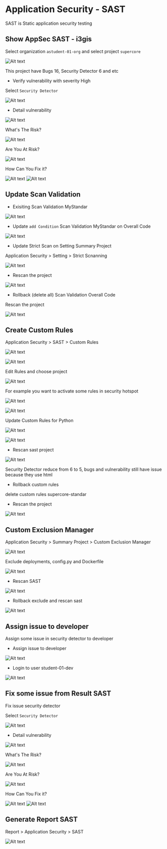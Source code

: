 Application Security - SAST
====================================

SAST is Static application security testing

Show AppSec SAST - i3gis
---------------------
Select organization `astudent-01-org` and select project `supercore`

![Alt text](/Chapter-7-sast/img/01-sast-view.png)

This project have Bugs 16, Security Detector 6 and etc


- Verify vulnerability with severity High

Select `Security Detector` 

![Alt text](/Chapter-7-sast/img/02-sast-review.png)


- Detail vulnerability

![Alt text](/Chapter-7-sast/img/03-sast-review.png)

What's The Risk?

![Alt text](/Chapter-7-sast/img/04-sast-review.png)

Are You At Risk?

![Alt text](/Chapter-7-sast/img/05-sast-review.png)

How Can You Fix it?

![Alt text](/Chapter-7-sast/img/06-sast-review.png)
![Alt text](/Chapter-7-sast/img/07-sast-review.png)


Update Scan Validation
----------------------

- Exisiting Scan Validation MyStandar

![Alt text](/Chapter-7-sast/img/08-sast-review.png)

- Update `add Condition` Scan Validation MyStandar on Overall Code

![Alt text](/Chapter-7-sast/img/09-sast-review.png)

- Update Strict Scan on Setting Summary Project

Application Security > Setting > Strict Scnanning

![Alt text](/Chapter-7-sast/img/10-sast-review.png)

- Rescan the project

![Alt text](/Chapter-7-sast/img/11-sast-review.png)

- Rollback (delete all) Scan Validation Overall Code

Rescan the project

![Alt text](/Chapter-7-sast/img/01-sast-view.png)


Create Custom Rules
--------------------

Application Security  > SAST > Custom Rules

![Alt text](/Chapter-7-sast/img/12-sast-review.png)

![Alt text](/Chapter-7-sast/img/13-sast-review.png)

Edit Rules and choose project

![Alt text](/Chapter-7-sast/img/14-sast-review.png)

For example you want to activate some rules in security hotspot

![Alt text](/Chapter-7-sast/img/15-sast-review.png)

![Alt text](/Chapter-7-sast/img/16-sast-review.png)


Update Custom Rules for Python

![Alt text](/Chapter-7-sast/img/17-sast-review.png)

![Alt text](/Chapter-7-sast/img/18-sast-review.png)

- Rescan sast project

![Alt text](/Chapter-7-sast/img/19-sast-review.png)

Security Detector reduce from 6 to 5, bugs and vulnerability still have issue because they use html

- Rollback custom rules

delete custom rules supercore-standar

- Rescan the project

![Alt text](/Chapter-7-sast/img/01-sast-view.png)


Custom Exclusion Manager
-----------------------

Application Security > Summary Project > Custom Exclusion Manager

![Alt text](/Chapter-7-sast/img/20-sast-review.png)

Exclude deployments, config.py and Dockerfile

![Alt text](/Chapter-7-sast/img/21-sast-review.png)

- Rescan SAST

![Alt text](/Chapter-7-sast/img/22-sast-review.png)

- Rollback exclude and rescan sast

![Alt text](/Chapter-7-sast/img/01-sast-view.png)


Assign issue to developer
------------------------

Assign some issue in security detector to developer

- Assign issue to developer

![Alt text](/Chapter-7-sast/img/23-sast-review.png)

- Login to user student-01-dev

![Alt text](/Chapter-7-sast/img/24-sast-review.png)

Fix some issue from Result SAST
-------------------------------

Fix issue security detector

Select `Security Detector` 

![Alt text](/Chapter-7-sast/img/02-sast-review.png)


- Detail vulnerability

![Alt text](/Chapter-7-sast/img/03-sast-review.png)

What's The Risk?

![Alt text](/Chapter-7-sast/img/04-sast-review.png)

Are You At Risk?

![Alt text](/Chapter-7-sast/img/05-sast-review.png)

How Can You Fix it?

![Alt text](/Chapter-7-sast/img/06-sast-review.png)
![Alt text](/Chapter-7-sast/img/07-sast-review.png)


Generate Report SAST
-----------------------------

Report > Application Security > SAST

![Alt text](/Chapter-7-sast/img/25-sast-review.png)
